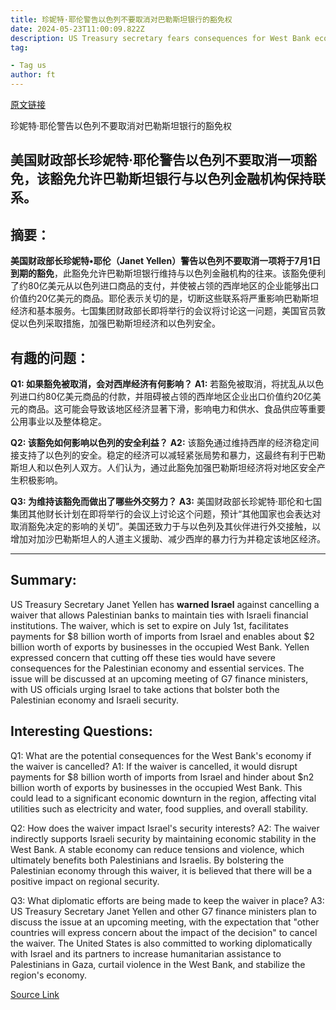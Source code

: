 ```yaml
---
title: 珍妮特·耶伦警告以色列不要取消对巴勒斯坦银行的豁免权
date: 2024-05-23T11:00:09.822Z
description: US Treasury secretary fears consequences for West Bank economy if lenders’ ties are cut
tag: 

- Tag us
author: ft
---
```


[原文链接](https://ft.com/content/409f49a5-7c3f-4768-992b-30606d72ae16)

珍妮特·耶伦警告以色列不要取消对巴勒斯坦银行的豁免权

## 美国财政部长珍妮特·耶伦警告以色列不要取消一项豁免，该豁免允许巴勒斯坦银行与以色列金融机构保持联系。

 ## 摘要： 
 **美国财政部长珍妮特•耶伦（Janet Yellen）**警告以色列不要取消一项将于7月1日到期的**豁免**，此豁免允许巴勒斯坦银行维持与以色列金融机构的往来。该豁免便利了约80亿美元从以色列进口商品的支付，并使被占领的西岸地区的企业能够出口价值约20亿美元的商品。耶伦表示关切的是，切断这些联系将严重影响巴勒斯坦经济和基本服务。七国集团财政部长即将举行的会议将讨论这一问题，美国官员敦促以色列采取措施，加强巴勒斯坦经济和以色列安全。

## 有趣的问题： 
 **Q1: 如果豁免被取消，会对西岸经济有何影响？** 
**A1:** 若豁免被取消，将扰乱从以色列进口约80亿美元商品的付款，并阻碍被占领的西岸地区企业出口价值约20亿美元的商品。这可能会导致该地区经济显著下滑，影响电力和供水、食品供应等重要公用事业以及整体稳定。

**Q2: 该豁免如何影响以色列的安全利益？** 
**A2:** 该豁免通过维持西岸的经济稳定间接支持了以色列的安全。稳定的经济可以减轻紧张局势和暴力，这最终有利于巴勒斯坦人和以色列人双方。人们认为，通过此豁免加强巴勒斯坦经济将对地区安全产生积极影响。 

**Q3: 为维持该豁免而做出了哪些外交努力？** 
**A3:** 美国财政部长珍妮特·耶伦和七国集团其他财长计划在即将举行的会议上讨论这个问题，预计“其他国家也会表达对取消豁免决定的影响的关切”。美国还致力于与以色列及其伙伴进行外交接触，以增加对加沙巴勒斯坦人的人道主义援助、减少西岸的暴力行为并稳定该地区经济。

---

## Summary:
US Treasury Secretary Janet Yellen has **warned Israel** against cancelling a waiver that allows Palestinian banks to maintain ties with Israeli financial institutions. The waiver, which is set to expire on July 1st, facilitates payments for $8 billion worth of imports from Israel and enables about $2 billion worth of exports by businesses in the occupied West Bank. Yellen expressed concern that cutting off these ties would have severe consequences for the Palestinian economy and essential services. The issue will be discussed at an upcoming meeting of G7 finance ministers, with US officials urging Israel to take actions that bolster both the Palestinian economy and Israeli security.

## Interesting Questions:
Q1: What are the potential consequences for the West Bank's economy if the waiver is cancelled?
A1: If the waiver is cancelled, it would disrupt payments for $8 billion worth of imports from Israel and hinder about $n2 billion worth of exports by businesses in the occupied West Bank. This could lead to a significant economic downturn in the region, affecting vital utilities such as electricity and water, food supplies, and overall stability.

Q2: How does the waiver impact Israel's security interests?
A2: The waiver indirectly supports Israeli security by maintaining economic stability in the West Bank. A stable economy can reduce tensions and violence, which ultimately benefits both Palestinians and Israelis. By bolstering the Palestinian economy through this waiver, it is believed that there will be a positive impact on regional security.

Q3: What diplomatic efforts are being made to keep the waiver in place?
A3: US Treasury Secretary Janet Yellen and other G7 finance ministers plan to discuss the issue at an upcoming meeting, with the expectation that "other countries will express concern about the impact of the decision" to cancel the waiver. The United States is also committed to working diplomatically with Israel and its partners to increase humanitarian assistance to Palestinians in Gaza, curtail violence in the West Bank, and stabilize the region's economy.

[Source Link](https://ft.com/content/409f49a5-7c3f-4768-992b-30606d72ae16)

